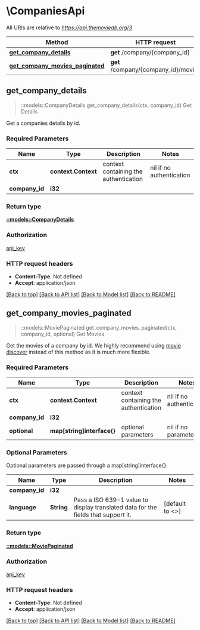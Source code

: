 # \CompaniesApi

All URIs are relative to *https://api.themoviedb.org/3*

Method | HTTP request | Description
------------- | ------------- | -------------
[**get_company_details**](CompaniesApi.md#get_company_details) | **get** /company/{company_id} | Get Details
[**get_company_movies_paginated**](CompaniesApi.md#get_company_movies_paginated) | **get** /company/{company_id}/movies | Get Movies



## get_company_details

> ::models::CompanyDetails get_company_details(ctx, company_id)
Get Details

Get a companies details by id.

### Required Parameters


Name | Type | Description  | Notes
------------- | ------------- | ------------- | -------------
 **ctx** | **context.Context** | context containing the authentication | nil if no authentication
  **company_id** | **i32**|  | 

### Return type

[**::models::CompanyDetails**](company-details.md)

### Authorization

[api_key](../README.md#api_key)

### HTTP request headers

- **Content-Type**: Not defined
- **Accept**: application/json

[[Back to top]](#) [[Back to API list]](../README.md#documentation-for-api-endpoints) [[Back to Model list]](../README.md#documentation-for-models) [[Back to README]](../README.md)


## get_company_movies_paginated

> ::models::MoviePaginated get_company_movies_paginated(ctx, company_id, optional)
Get Movies

Get the movies of a company by id.  We highly recommend using [movie discover](#endpoint:p5NyoR7dM842S8G9j) instead of this method as it is much more flexible.

### Required Parameters


Name | Type | Description  | Notes
------------- | ------------- | ------------- | -------------
 **ctx** | **context.Context** | context containing the authentication | nil if no authentication
  **company_id** | **i32**|  | 
 **optional** | **map[string]interface{}** | optional parameters | nil if no parameters

### Optional Parameters

Optional parameters are passed through a map[string]interface{}.

Name | Type | Description  | Notes
------------- | ------------- | ------------- | -------------
 **company_id** | **i32**|  | 
 **language** | **String**| Pass a ISO 639-1 value to display translated data for the fields that support it. | [default to <<language>>]

### Return type

[**::models::MoviePaginated**](movie-paginated.md)

### Authorization

[api_key](../README.md#api_key)

### HTTP request headers

- **Content-Type**: Not defined
- **Accept**: application/json

[[Back to top]](#) [[Back to API list]](../README.md#documentation-for-api-endpoints) [[Back to Model list]](../README.md#documentation-for-models) [[Back to README]](../README.md)

